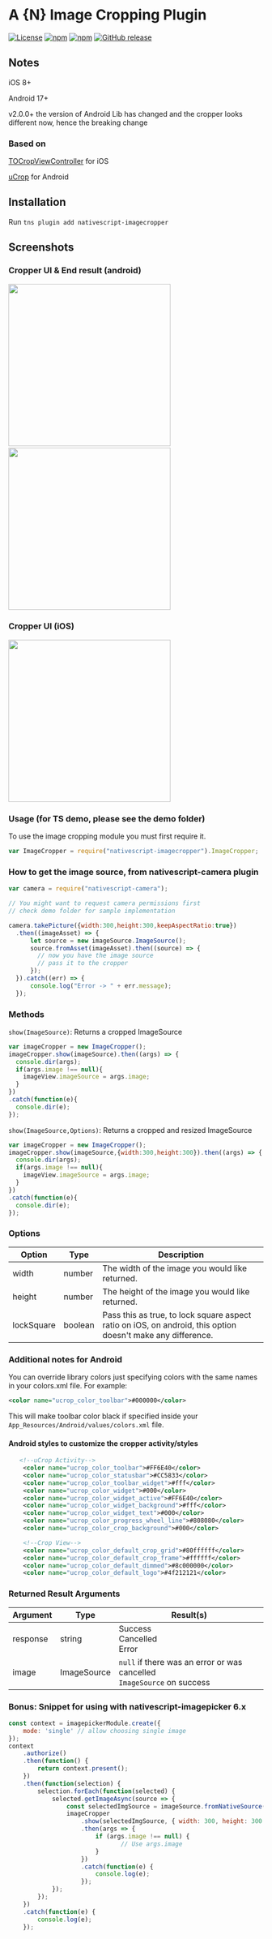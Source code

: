 <!--
@Author: Brian Thurlow <bthurlow>
@Date:   03/29/2016 03:41:05 PM
@Last modified by:   MultiShiv19
@Last modified time: 10/20/2017 04:03:29 AM
-->

# A {N} Image Cropping Plugin

[![License](https://img.shields.io/badge/License-MIT-blue.svg?style=flat)](http://choosealicense.com/licenses/mit/)
[![npm](https://img.shields.io/npm/v/nativescript-imagecropper.svg)](https://www.npmjs.com/package/nativescript-imagecropper) [![npm](https://img.shields.io/npm/dt/nativescript-imagecropper.svg?label=npm%20downloads)](https://www.npmjs.com/package/nativescript-imagecropper) [![GitHub release](https://img.shields.io/github/release/bthurlow/nativescript-imagecropper.svg)](https://github.com/bthurlow/nativescript-imagecropper)

## Notes

iOS 8+

Android 17+

v2.0.0+ the version of Android Lib has changed and the cropper looks different now,
hence the breaking change

### Based on

[TOCropViewController](https://github.com/TimOliver/TOCropViewController) for iOS

[uCrop](https://github.com/Yalantis/uCrop) for Android

## Installation

Run `tns plugin add nativescript-imagecropper`

## Screenshots

### Cropper UI & End result (android)
<img src="https://github.com/shiv19/nativescript-imagecropper/blob/master/assets/cropperuiandroid.jpeg?raw=true" height="320" >&nbsp;&nbsp;&nbsp;&nbsp;&nbsp;&nbsp;<img src="https://github.com/shiv19/nativescript-imagecropper/blob/master/assets/cropperresultandroid.jpeg?raw=true" height="320" > 

### Cropper UI (iOS)
<img src="https://github.com/shiv19/nativescript-imagecropper/blob/master/assets/cropperuiios.png?raw=true" height="320" > 

### Usage (for TS demo, please see the demo folder)

To use the image cropping module you must first require it.

```js
var ImageCropper = require("nativescript-imagecropper").ImageCropper;
```

### How to get the image source, from nativescript-camera plugin
```js
var camera = require("nativescript-camera");

// You might want to request camera permissions first
// check demo folder for sample implementation

camera.takePicture({width:300,height:300,keepAspectRatio:true})
  .then((imageAsset) => {
      let source = new imageSource.ImageSource();
      source.fromAsset(imageAsset).then((source) => {
        // now you have the image source    
        // pass it to the cropper                
      });
  }).catch((err) => {
      console.log("Error -> " + err.message);
  });
```

### Methods

`show(ImageSource)`: Returns a cropped ImageSource

```js
var imageCropper = new ImageCropper();
imageCropper.show(imageSource).then((args) => {
  console.dir(args);
  if(args.image !== null){
    imageView.imageSource = args.image;
  }
})
.catch(function(e){
  console.dir(e);
});
```

`show(ImageSource,Options)`: Returns a cropped and resized ImageSource

```js
var imageCropper = new ImageCropper();
imageCropper.show(imageSource,{width:300,height:300}).then((args) => {
  console.dir(args);
  if(args.image !== null){
    imageView.imageSource = args.image;
  }
})
.catch(function(e){
  console.dir(e);
});
```

### Options

Option | Type   | Description
------ | ------ | ------------------------------------------------
width  | number | The width of the image you would like returned.
height | number | The height of the image you would like returned.
lockSquare | boolean | Pass this as true, to lock square aspect ratio on iOS, on android, this option doesn't make any difference.

### Additional notes for Android
You can override library colors just specifying colors with the same names in your colors.xml file.
For example:

```xml
<color name="ucrop_color_toolbar">#000000</color>
```

This will make toolbar color black if specified inside your `App_Resources/Android/values/colors.xml` file.

#### Android styles to customize the cropper activity/styles

``` xml
   <!--uCrop Activity-->
    <color name="ucrop_color_toolbar">#FF6E40</color>
    <color name="ucrop_color_statusbar">#CC5833</color>
    <color name="ucrop_color_toolbar_widget">#fff</color>
    <color name="ucrop_color_widget">#000</color>
    <color name="ucrop_color_widget_active">#FF6E40</color>
    <color name="ucrop_color_widget_background">#fff</color>
    <color name="ucrop_color_widget_text">#000</color>
    <color name="ucrop_color_progress_wheel_line">#808080</color>
    <color name="ucrop_color_crop_background">#000</color>

    <!--Crop View-->
    <color name="ucrop_color_default_crop_grid">#80ffffff</color>
    <color name="ucrop_color_default_crop_frame">#ffffff</color>
    <color name="ucrop_color_default_dimmed">#8c000000</color>
    <color name="ucrop_color_default_logo">#4f212121</color>
```

### Returned Result Arguments

Argument | Type        | Result(s)
-------- | ----------- | --------------------------------------------------------------------------
response | string      | Success<br/>Cancelled<br/>Error
image    | ImageSource | `null` if there was an error or was cancelled<br/>`ImageSource` on success

### Bonus: Snippet for using with nativescript-imagepicker 6.x
```js
const context = imagepickerModule.create({
    mode: 'single' // allow choosing single image
});
context
    .authorize()
    .then(function() {
        return context.present();
    })
    .then(function(selection) {
        selection.forEach(function(selected) {
            selected.getImageAsync(source => {
                const selectedImgSource = imageSource.fromNativeSource(source);
                imageCropper
                    .show(selectedImgSource, { width: 300, height: 300 })
                    .then(args => {
                        if (args.image !== null) {
                               // Use args.image
                        }
                    })
                    .catch(function(e) {
                        console.log(e);
                    });
            });
        });
    })
    .catch(function(e) {
        console.log(e);
    });
```
